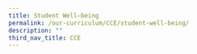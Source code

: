 ```yaml
---
title: Student Well–being
permalink: /our-curriculum/CCE/student-well-being/
description: ""
third_nav_title: CCE
---
```


